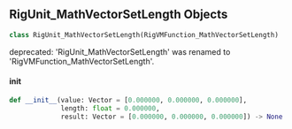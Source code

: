 ## RigUnit_MathVectorSetLength Objects

```python
class RigUnit_MathVectorSetLength(RigVMFunction_MathVectorSetLength)
```

deprecated: 'RigUnit_MathVectorSetLength' was renamed to 'RigVMFunction_MathVectorSetLength'.

<a id="unreal.RigUnit_MathVectorSetLength.__init__"></a>

#### __init__

```python
def __init__(value: Vector = [0.000000, 0.000000, 0.000000],
             length: float = 0.000000,
             result: Vector = [0.000000, 0.000000, 0.000000]) -> None
```

<a id="unreal.RigVMFunction_MathVectorClampLength"></a>